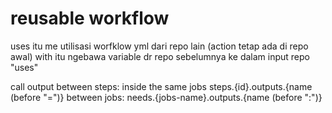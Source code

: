 # reusable workflow


uses itu me utilisasi worfklow yml dari repo lain (action tetap ada di repo awal)
with itu ngebawa variable dr repo sebelumnya ke dalam input repo "uses"

call output 
between steps: inside the same jobs steps.{id}.outputs.{name (before "=")}
between jobs: needs.{jobs-name}.outputs.{name (before ":")}